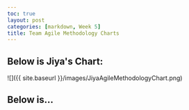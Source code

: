 ```yaml
---
toc: true
layout: post
categories: [markdown, Week 5]
title: Team Agile Methodology Charts
---
```


## Below is Jiya's Chart:
![]({{ site.baseurl }}/images/JiyaAgileMethodologyChart.png)

## Below is...